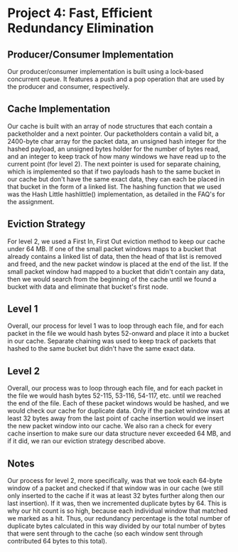 # Project 4: Fast, Efficient Redundancy Elimination

## Producer/Consumer Implementation

Our producer/consumer implementation is built using a lock-based concurrent queue. It features a push and a pop operation that are used by the producer and consumer, respectively.

## Cache Implementation

Our cache is built with an array of node structures that each contain a packetholder and a next pointer. Our packetholders contain a valid bit, a 2400-byte char array for the packet data, an unsigned hash integer for the hashed payload, an unsigned bytes holder for the number of bytes read, and an integer to keep track of how many windows we have read up to the current point (for level 2). 
The next pointer is used for separate chaining, which is implemented so that if two payloads hash to the same bucket in our cache but don't have the same exact data, they can each be placed in that bucket in the form of a linked list. The hashing function that we used was the Hash Little hashlittle() implementation, as detailed in the FAQ's for the assignment.

## Eviction Strategy

For level 2, we used a First In, First Out eviction method to keep our cache under 64 MB. If one of the small packet windows maps to a bucket that already contains a linked list of data, then the head of that list is removed and freed, and the new packet window is placed at the end of the list. If the small packet window had mapped to a bucket that didn't contain any data, then we would search from the beginning of the cache until we found a bucket with data and eliminate that bucket's first node.

## Level 1

Overall, our process for level 1 was to loop through each file, and for each packet in the file we would hash bytes 52-onward and place it into a bucket in our cache. Separate chaining was used to keep track of packets that hashed to the same bucket but didn't have the same exact data.

## Level 2

Overall, our process was to loop through each file, and for each packet in the file we would hash bytes 52-115, 53-116, 54-117, etc. until we reached the end of the file. Each of these packet windows would be hashed, and we would check our cache for duplicate data. Only if the packet window was at least 32 bytes away from the last point of cache insertion would we insert the new packet window into our cache. We also ran a check for every cache insertion to make sure our data structure never exceeded 64 MB, and if it did, we ran our eviction strategy described above.

## Notes

Our process for level 2, more specifically, was that we took each 64-byte window of a packet and checked if that window was in our cache (we still only inserted to the cache if it was at least 32 bytes further along then our last insertion). If it was, then we incremented duplicate bytes by 64. This is why our hit count is so high, because each individual window that matched we marked as a hit. Thus, our redundancy percentage is the total number of duplicate bytes calculated in this way divided by our total number of bytes that were sent through to the cache (so each window sent through contributed 64 bytes to this total).
